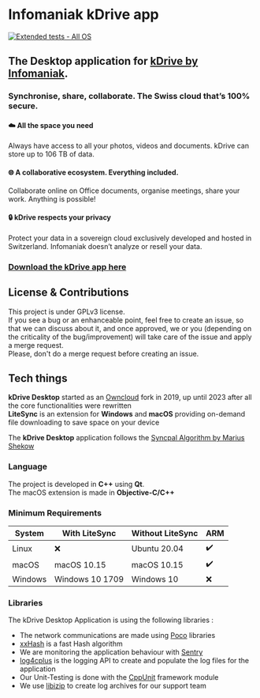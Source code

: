 # Infomaniak kDrive app
[![Extended tests - All OS](https://github.com/Infomaniak/desktop-kDrive/actions/workflows/build-and-run-extended-tests.yml/badge.svg)](https://github.com/Infomaniak/desktop-kDrive/actions/workflows/build-and-run-extended-tests.yml)

## The Desktop application for [kDrive by Infomaniak](https://www.infomaniak.com/kdrive).
### Synchronise, share, collaborate.  The Swiss cloud that’s 100% secure.

#### :cloud: All the space you need
Always have access to all your photos, videos and documents. kDrive can store up to 106 TB of data.

#### :globe_with_meridians: A collaborative ecosystem. Everything included. 
Collaborate online on Office documents, organise meetings, share your work. Anything is possible!

#### :lock:  kDrive respects your privacy
Protect your data in a sovereign cloud exclusively developed and hosted in Switzerland. Infomaniak doesn’t analyze or resell your data.

### [Download the kDrive app here](https://www.infomaniak.com/en/apps/download-kdrive)

## License & Contributions
This project is under GPLv3 license.  
If you see a bug or an enhanceable point, feel free to create an issue, so that we can discuss about it, and once approved, we or you (depending on the criticality of the bug/improvement) will take care of the issue and apply a merge request.  
Please, don't do a merge request before creating an issue.

## Tech things
**kDrive Desktop** started as an [Owncloud](https://owncloud.com/) fork in 2019, up until 2023 after all the core functionalities were rewritten  
**LiteSync** is an extension for **Windows** and **macOS** providing on-demand file downloading to save space on your device  

The **kDrive Desktop** application follows the [Syncpal Algorithm by Marius Shekow](https://hal.science/hal-02319573/)

### Language
The project is developed in **C++** using **Qt**.  
The macOS extension is made in **Objective-C/C++**

### Minimum Requirements
| System | With LiteSync | Without LiteSync | ARM
|---|---|---|---|
| Linux | :x: | Ubuntu 20.04 | :heavy_check_mark:
| macOS | macOS 10.15 | macOS 10.15 | :heavy_check_mark:
| Windows | Windows 10 1709	| Windows 10 | :x:

### Libraries
The kDrive Desktop Application is using the following libraries :
- The network communications are made using [Poco](https://pocoproject.org/) libraries
- [xxHash](https://xxhash.com/) is a fast Hash algorithm
- We are monitoring the application behaviour with [Sentry](https://sentry.io/)
- [log4cplus](https://github.com/log4cplus/log4cplus) is the logging API to create and populate the log files for the application
- Our Unit-Testing is done with the [CppUnit](https://www.freedesktop.org/wiki/Software/cppunit/) framework module
- We use [libizip](https://libzip.org/) to create log archives for our support team

